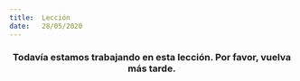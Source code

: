 ```yaml
---
title:  Lección
date:   28/05/2020
---
```


### <center>Todavía estamos trabajando en esta lección. Por favor, vuelva más tarde.</center>